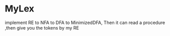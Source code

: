 # MyLex
implement RE to NFA to DFA to MinimizedDFA, Then it can read a procedure ,then give you  the tokens by my RE
